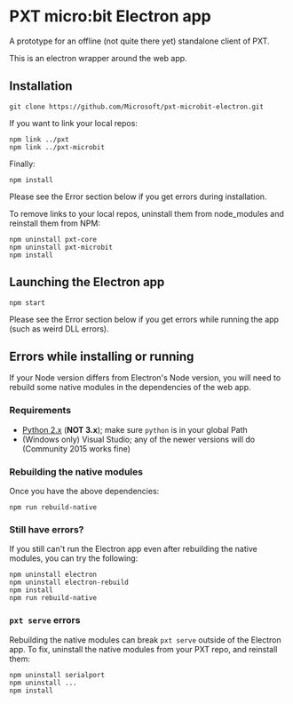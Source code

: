 # PXT micro:bit Electron app

A prototype for an offline (not quite there yet) standalone client of PXT.

This is an electron wrapper around the web app.

## Installation
```
git clone https://github.com/Microsoft/pxt-microbit-electron.git
```

If you want to link your local repos:
```
npm link ../pxt
npm link ../pxt-microbit
```

Finally:
```
npm install
```

Please see the Error section below if you get errors during installation.

To remove links to your local repos, uninstall them from node_modules and reinstall them from NPM:
```
npm uninstall pxt-core
npm uninstall pxt-microbit
npm install
```

## Launching the Electron app
```
npm start
```

Please see the Error section below if you get errors while running the app (such as weird DLL errors).

## Errors while installing or running
If your Node version differs from Electron's Node version, you will need to rebuild some native modules in the dependencies of the web app.

### Requirements
- [Python 2.x](https://www.python.org/downloads/) (__NOT 3.x__); make sure `python` is in your global Path
- (Windows only) Visual Studio; any of the newer versions will do (Community 2015 works fine)

### Rebuilding the native modules
Once you have the above dependencies:
```
npm run rebuild-native
```

### Still have errors?
If you still can't run the Electron app even after rebuilding the native modules, you can try the following:
```
npm uninstall electron
npm uninstall electron-rebuild
npm install
npm run rebuild-native
```

### `pxt serve` errors
Rebuilding the native modules can break `pxt serve` outside of the Electron app. To fix, uninstall the native modules from your PXT repo, and reinstall them:

```
npm uninstall serialport
npm uninstall ...
npm install
```